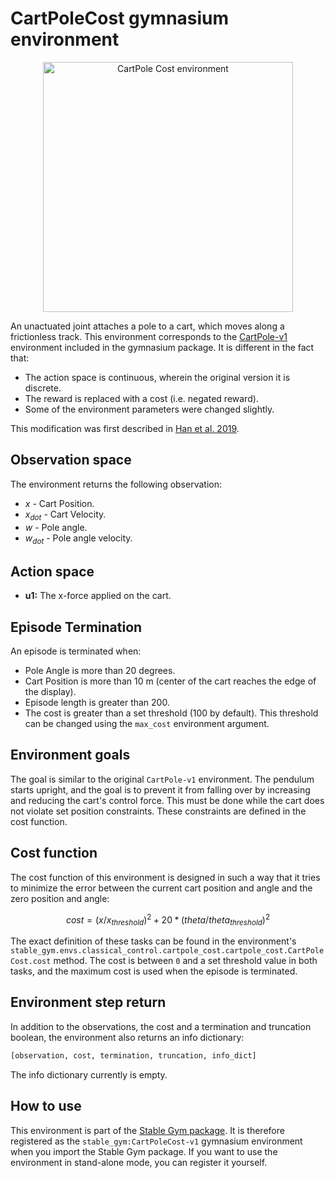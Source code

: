 # CartPoleCost gymnasium environment

<div align="center">
    <img src="https://github.com/rickstaa/stable-gym/assets/17570430/eb3d4f34-1429-4597-a51f-16aea0e7def2" alt="CartPole Cost environment" width="400px">
</div>

<!--alex ignore joint-->

An unactuated joint attaches a pole to a cart, which moves along a frictionless track. This environment corresponds to the [CartPole-v1](https://gymnasium.farama.org/environments/classic_control/cart_pole/) environment included in the gymnasium package. It is different in the fact that:

*   The action space is continuous, wherein the original version it is discrete.
*   The reward is replaced with a cost (i.e. negated reward).
*   Some of the environment parameters were changed slightly.

This modification was first described in [Han et al. 2019](https://arxiv.org/abs/2004.14288).

## Observation space

The environment returns the following observation:

*   $x$ - Cart Position.
*   $x_{dot}$ - Cart Velocity.
*   $w$ - Pole angle.
*   $w_{dot}$ - Pole angle velocity.

## Action space

*   **u1:** The x-force applied on the cart.

## Episode Termination

An episode is terminated when:

*   Pole Angle is more than 20 degrees.
*   Cart Position is more than 10 m (center of the cart reaches the edge of the
    display).
*   Episode length is greater than 200.
*   The cost is greater than a set threshold (100 by default). This threshold can be changed using the `max_cost` environment argument.

## Environment goals

The goal is similar to the original `CartPole-v1` environment. The pendulum starts upright, and the goal is to prevent it from falling over by increasing and reducing the cart's control force. This must be done while the cart does not violate set position constraints. These constraints are defined in the cost function.

## Cost function

The cost function of this environment is designed in such a way that it tries to minimize the error between the current cart position and angle and the zero position and angle:

$$
cost = (x / x_{threshold})^2 + 20 * (theta / theta_{threshold})^2
$$

The exact definition of these tasks can be found in the environment's `stable_gym.envs.classical_control.cartpole_cost.cartpole_cost.CartPoleCost.cost` method. The cost is between `0` and a set threshold value in both tasks, and the maximum cost is used when the episode is terminated.

## Environment step return

In addition to the observations, the cost and a termination and truncation boolean, the environment also returns an info dictionary:

```python
[observation, cost, termination, truncation, info_dict]
```

The info dictionary currently is empty.

## How to use

This environment is part of the [Stable Gym package](https://github.com/rickstaa/stable-gym). It is therefore registered as the `stable_gym:CartPoleCost-v1` gymnasium environment when you import the Stable Gym package. If you want to use the environment in stand-alone mode, you can register it yourself.
